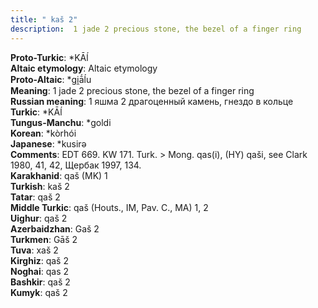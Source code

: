 ```yaml
---
title: " kaš 2"
description:  1 jade 2 precious stone, the bezel of a finger ring
---
```


<strong>Proto-Turkic</strong>:  *KĀĺ<br>
<strong>Altaic etymology</strong>:  Altaic etymology<br>
<strong> Proto-Altaic</strong>:  *gi̯ā́ĺu<br>
<strong>Meaning</strong>:  1 jade 2 precious stone, the bezel of a finger ring<br>
<strong>Russian meaning</strong>:  1 яшма 2 драгоценный камень, гнездо в кольце<br>
<strong>Turkic</strong>:  *KĀĺ<br>
<strong>Tungus-Manchu</strong>:  *goldi<br>
<strong>Korean</strong>:  *kòrhói<br>
<strong>Japanese</strong>:  *kusirǝ<br>
<strong>Comments</strong>:  EDT 669. KW 171. Turk. > Mong. qas(i), (HY) qaši, see Clark 1980, 41, 42, Щербак 1997, 134.<br>
<strong>Karakhanid</strong>:  qaš (MK) 1<br>
<strong>Turkish</strong>:  kaš 2<br>
<strong>Tatar</strong>:  qaš 2<br>
<strong>Middle Turkic</strong>:  qaš (Houts., IM, Pav. C., MA) 1, 2<br>
<strong>Uighur</strong>:  qaš 2<br>
<strong>Azerbaidzhan</strong>:  Gaš 2<br>
<strong>Turkmen</strong>:  Gāš 2<br>
<strong>Tuva</strong>:  xaš 2<br>
<strong>Kirghiz</strong>:  qaš 2<br>
<strong>Noghai</strong>:  qas 2<br>
<strong>Bashkir</strong>:  qaš 2<br>
<strong>Kumyk</strong>:  qaš 2<br>



